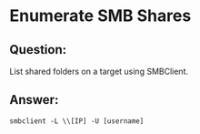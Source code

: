 # Enumerate SMB Shares

## Question: 

List shared folders on a target using SMBClient.

## Answer: 
`smbclient -L \\[IP] -U [username]`
